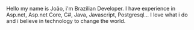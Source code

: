 Hello my name is  João, i'm Brazilian Developer. I have experience in  Asp.net, Asp.net Core, C#, Java, Javascript, Postgresql... I love what i do and i believe in technology to change the world.


